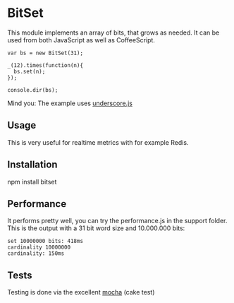 BitSet
======
This module implements an array of bits, that grows as needed. It can be used from both JavaScript as well as CoffeeScript.

    var bs = new BitSet(31);

    _(12).times(function(n){ 
      bs.set(n);
    });

    console.dir(bs);

Mind you: The example uses [underscore.js](http://documentcloud.github.com/underscore/)
 
Usage
-----
This is very useful for realtime metrics with for example Redis.

Installation
------------
npm install bitset

Performance
-----------
It performs pretty well, you can try the performance.js in the support folder. This is the output with a 31 bit word size and 10.000.000 bits:

    set 10000000 bits: 418ms
    cardinality 10000000
    cardinality: 150ms

Tests
-----
Testing is done via the excellent [mocha](http://visionmedia.github.com/mocha) (cake test)